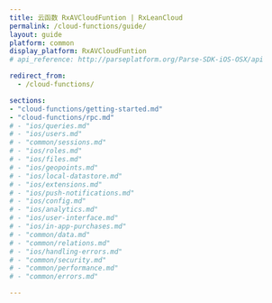 ```yaml
---
title: 云函数 RxAVCloudFuntion | RxLeanCloud
permalink: /cloud-functions/guide/
layout: guide
platform: common
display_platform: RxAVCloudFuntion
# api_reference: http://parseplatform.org/Parse-SDK-iOS-OSX/api

redirect_from:
  - /cloud-functions/

sections:
- "cloud-functions/getting-started.md"
- "cloud-functions/rpc.md"
# - "ios/queries.md"
# - "ios/users.md"
# - "common/sessions.md"
# - "ios/roles.md"
# - "ios/files.md"
# - "ios/geopoints.md"
# - "ios/local-datastore.md"
# - "ios/extensions.md"
# - "ios/push-notifications.md"
# - "ios/config.md"
# - "ios/analytics.md"
# - "ios/user-interface.md"
# - "ios/in-app-purchases.md"
# - "common/data.md"
# - "common/relations.md"
# - "ios/handling-errors.md"
# - "common/security.md"
# - "common/performance.md"
# - "common/errors.md"

---
```

